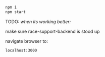 ```sh
npm i
npm start
```

TODO: _when its working better:_

make sure race-support-backend is stood up

navigate browser to:

`localhost:3000`
